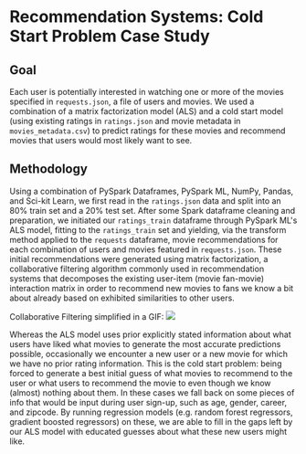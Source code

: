 # Recommendation Systems: Cold Start Problem Case Study

## Goal

Each user is potentially interested in watching one or more of the movies specified in `requests.json`, a file of users and movies. We used a combination of a matrix factorization model (ALS) and a cold start model (using existing ratings in `ratings.json` and movie metadata in `movies_metadata.csv`) to predict ratings for these movies and recommend movies that users would most likely want to see. 

## Methodology 

Using a combination of PySpark Dataframes, PySpark ML, NumPy, Pandas, and Sci-kit Learn, we first read in the `ratings.json` data and split into an 80% train set and a 20% test set. After some Spark dataframe cleaning and preparation, we initiated our `ratings_train` dataframe through PySpark ML's ALS model, fitting to the `ratings_train` set and yielding, via the transform method applied to the `requests` dataframe, movie recommendations for each combination of users and movies featured in `requests.json`. These initial recommendations were generated using matrix factorization, a collaborative filtering algorithm commonly used in recommendation systems that decomposes the existing user-item (movie fan-movie) interaction matrix in order to recommend new movies to fans we know a bit about already based on exhibited similarities to other users.

Collaborative Filtering simplified in a GIF:
<img src='https://upload.wikimedia.org/wikipedia/commons/5/52/Collaborative_filtering.gif'>


Whereas the ALS model uses prior explicitly stated information about what users have liked what movies to generate the most accurate predictions possible, occasionally we encounter a new user or a new movie for which we have no prior rating information. This is the cold start problem: being forced to generate a best initial guess of what movies to recommend to the user or what users to recommend the movie to even though we know (almost) nothing about them. In these cases we fall back on some pieces of info that would be input during user sign-up, such as age, gender, career, and zipcode. By running regression models (e.g. random forest regressors, gradient boosted regressors) on these, we are able to fill in the gaps left by our ALS model with educated guesses about what these new users might like. 
